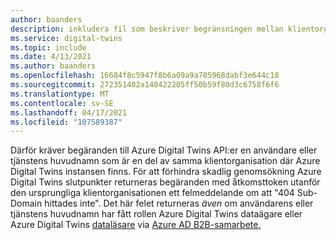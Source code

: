 ```yaml
---
author: baanders
description: inkludera fil som beskriver begränsningen mellan klientorganisationen med Azure Digital Twins
ms.service: digital-twins
ms.topic: include
ms.date: 4/13/2021
ms.author: baanders
ms.openlocfilehash: 16684f8c5947f8b6a09a9a785968dabf3e644c18
ms.sourcegitcommit: 272351402a140422205ff50b59f80d3c6758f6f6
ms.translationtype: MT
ms.contentlocale: sv-SE
ms.lasthandoff: 04/17/2021
ms.locfileid: "107589387"
---
```

Därför kräver begäranden till Azure Digital Twins API:er en användare eller tjänstens huvudnamn som är en del av samma klientorganisation där Azure Digital Twins instansen finns. För att förhindra skadlig genomsökning Azure Digital Twins slutpunkter returneras begäranden med åtkomsttoken utanför den ursprungliga klientorganisationen ett felmeddelande om att "404 Sub-Domain hittades inte". Det här felet returneras *även* om användarens eller tjänstens huvudnamn har fått rollen Azure Digital Twins dataägare eller Azure Digital Twins [dataläsare](../articles/digital-twins/concepts-security.md) via [Azure AD B2B-samarbete.](../articles/active-directory/external-identities/what-is-b2b.md) 